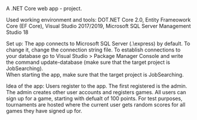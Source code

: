 A .NET Core web app - project.

Used working environment and tools: 
DOT.NET Core 2.0,
Entity Frameowork Core (EF Core),
Visual Studio 2017/2019,
Microsoft SQL Server Management Studio 18

Set up: 
The app connects to Microsoft SQL Server (.\express) by default. To change it, change the connection string file.
To establish connections to your database go to Visual Studio > Package Manager Console and write the command update-database (make sure that the target project is JobSearching).  
When starting the app, make sure that the target project is JobSearching.

Idea of the app:
Users register to the app. The first registered is the admin. The admin creates other user accounts and registers games. All users can sign up for a game, starting with defualt of 100 points. For test purposes, tournaments are hosted where the current user gets random scores for all games they have signed up for.
